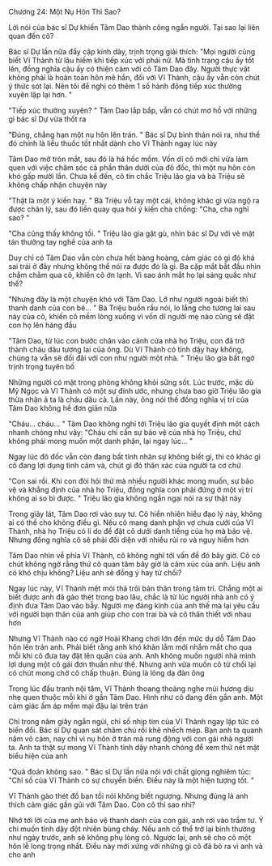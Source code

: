 




Chương 24: Một Nụ Hôn Thì Sao?

Lời nói của bác sĩ Dự khiến Tâm Dao thành công ngẩn người. Tại sao lại liên quan đến cô?

Bác sĩ Dự lần nữa đẩy cặp kính dày, trịnh trọng giải thích: "Mọi người cũng biết Vĩ Thành từ lâu hiếm khi tiếp xúc với phái nữ. Mà tình trạng cậu ấy tốt lên, đồng nghĩa cậu ấy có thiện cảm với cô Tâm Dao đây. Người thực vật không phải là hoàn toàn hôn mê hẳn, đối với Vĩ Thành, cậu ấy vẫn còn chút ý thức sót lại. Nên tôi đề nghị có thêm 1 số hành động tiếp xúc thường xuyên lặp lại hơn. "

"Tiếp xúc thường xuyên? " Tâm Dao lắp bắp, vẫn có chút mơ hồ với những gì bác sĩ Dự vừa thốt ra

"Đúng, chẳng hạn một nụ hôn lên trán. " Bác sĩ Dự bình thản nói ra, như thể đó chính là liều thuốc tốt nhất dành cho Vĩ Thành ngay lúc này

Tâm Dao mở tròn mắt, sau đó là há hốc mồm. Vốn dĩ cô mới chỉ vừa làm quen với việc chăm sóc cả phần thân dưới của đô đốc, thì một nụ hôn còn khó gấp mười lần. Chưa kể đến, cô tin chắc Triệu lão gia và bà Triệu sẽ không chấp nhận chuyện này

"Thật là một ý kiến hay. " Bà Triệu vỗ tay một cái, không khác gì vừa ngộ ra được chân lý, sau đó liền quay qua hỏi ý kiến cha chồng: "Cha, cha nghĩ sao? "

"Cha cũng thấy không tồi. " Triệu lão gia gật gù, nhìn bác sĩ Dự với vẻ mặt tán thưởng tay nghề của anh ta

Duy chỉ có Tâm Dao vẫn còn chưa hết bàng hoàng, cảm giác có gì đó khá sai trái ở đây nhưng không thể nói ra được đó là gì. Ba cặp mắt bắt đầu nhìn chằm chằm qua cô, khiến cô ớn lạnh. Vì sao ánh mắt họ lại sáng quắc như thế?

"Nhưng đây là một chuyện khó với Tâm Dao. Lỡ như người ngoài biết thì thanh danh của con bé... " Bà Triệu buồn rầu nói, lo lắng cho tương lai sau này của cô, khiến cô mềm lòng xuống vì vốn dĩ người mẹ nào cũng sẽ đặt con họ lên hàng đầu

"Tâm Dao, từ lúc con bước chân vào cánh cửa nhà họ Triệu, con đã trở thành cháu dâu tương lai của ông. Dù Vĩ Thành có tỉnh dậy hay không, chúng ta vẫn sẽ đối đãi với con như người một nhà. " Triệu lão gia bất ngờ trịnh trọng tuyên bố

Những người có mặt trong phòng không khỏi sửng sốt. Lúc trước, mặc dù Mỹ Ngọc và Vĩ Thành có một sự đính ước, nhưng chưa bao giờ Triệu lão gia thừa nhận ả ta là cháu dâu cả. Lần này, ông nói thế đồng nghĩa vị trí của Tâm Dao không hề đơn giản nữa

"Cháu... cháu... " Tâm Dao không nghĩ tới Triệu lão gia quyết định một cách nhanh chóng như vậy: "Cháu chỉ cần sự bảo vệ của nhà họ Triệu, chứ không phải mong muốn một danh phận, lại ngay lúc... "


Ngay lúc đô đốc vẫn còn đang bất tỉnh nhân sự không biết gì, thì có khác gì cô đang lợi dụng tình cảm và, chút gì đó thân xác của người ta cơ chứ

"Con sai rồi. Khi con đòi hỏi thứ mà nhiều người khác mong muốn, sự bảo vệ và khẳng định của nhà họ Triệu, đồng nghĩa con phải đứng ở một vị trí không ai so bì được. " Triệu lão gia không ngần ngại nói ra sự thật này

Trong giây lát, Tâm Dao rơi vào suy tư. Cô hiển nhiên hiểu đạo lý này, không ai có thể cho không điều gì. Nếu cô mang danh phận vợ chưa cưới của Vĩ Thành, nhà họ Triệu có lí do để đặt cô dưới danh tiếng của họ mà bảo vệ. Nhưng đồng nghĩa cô sẽ phải đối diện với nhiều rủi ro và nguy hiểm hơn

Tâm Dao nhìn về phía Vĩ Thành, cô không nghĩ tới vấn đề đó bây giờ. Cô có chút không ngờ rằng thứ cô quan tâm bây giờ là cảm xúc của anh. Liệu anh có khó chịu không? Liệu anh sẽ đồng ý hay từ chối?

Ngay lúc này, Vĩ Thành mệt mỏi thả trôi bản thân trong tâm trí. Chẳng một ai biết được anh đã gào thét trong bao lâu, chắc là từ lúc người nhà anh có ý định đưa Tâm Dao vào bẫy. Người mẹ đáng kính của anh thế mà lại yêu cầu với người bạn thân của anh giúp cho con trai bà và cô thân thiết với nhau hơn

Nhưng Vĩ Thành nào có ngờ Hoài Khang chơi lớn đến mức dụ dỗ Tâm Dao hôn lên trán anh. Phải biết rằng anh khó khăn lắm mới nhắm mắt cho qua mỗi khi cô đưa tay đặt lên quần của anh. Anh không muốn người nhà mình lợi dụng một cô gái đơn thuần như thế. Nhưng anh vừa muốn cô từ chối lại có chút mong chờ cô chấp thuận. Đúng là lòng dạ đàn ông

Trong lúc đấu tranh nội tâm, Vĩ Thành thoang thoảng nghe mùi hương dịu nhẹ quen thuộc mỗi khi ở gần Tâm Dao. Hình như cô đang đến gần anh. Một cảm giác ấm áp mềm mại đậu lại trên trán

Chỉ trong năm giây ngắn ngủi, chỉ số nhịp tim của Vĩ Thành ngay lập tức có biến đổi. Bác sĩ Dự quan sát chăm chú rồi khẽ nhếch mép. Bạn anh ta quanh năm vô cảm, nay chỉ vì nụ hôn ở trán mà rung động với con gái nhà người ta. Anh ta thật sự mong Vĩ Thành tỉnh dậy nhanh chóng để xem thử nét mặt biểu hiện của anh

"Quả đoán không sao. " Bác sĩ Dự lần nữa nói với chất giọng nghiêm túc: "Chỉ số của Vĩ Thành có sự chuyển biến. Điều này là một hiện tượng tốt. "

Vĩ Thành gào thét đồ bạn tồi nói không biết ngượng. Nhưng đúng là anh thích cảm giác gần gũi với Tâm Dao. Còn cô thì sao nhỉ?

Nhớ tới lời của mẹ anh bảo vệ thanh danh của con gái, anh rơi vào trầm tư. Ý chí muốn tỉnh dậy đột nhiên bùng cháy. Nếu anh có thể trở lại bình thường như ngày trước, anh sẽ không phụ lòng cô. Ngược lại, anh sẽ cho cô một hôn lễ long trọng nhất. Điều này mới xứng với những gì cô đã bỏ ra vì anh và cho anh




